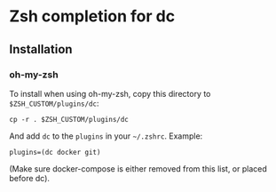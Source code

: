 # Zsh completion for dc

## Installation

### oh-my-zsh

To install when using oh-my-zsh, copy this directory to `$ZSH_CUSTOM/plugins/dc`:

    cp -r . $ZSH_CUSTOM/plugins/dc

And add `dc` to the `plugins` in your `~/.zshrc`. Example:

    plugins=(dc docker git)

(Make sure docker-compose is either removed from this list, or placed before dc).

